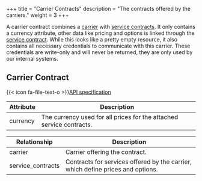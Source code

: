 +++
title = "Carrier Contracts"
description = "The contracts offered by the carriers."
weight = 3
+++

A carrier contract combines a [carrier](/api/resources/carriers/) with [service contracts](/api/resources/service-contracts/). It only contains a currency attribute, other data like pricing and options is linked through the [service contract](/api/resources/service-contracts/). While this looks like a pretty empty resource, it also contains all necessary credentials to communicate with this carrier. These credentials are write-only and will never be returned, they are only used by our internal systems.

## Carrier Contract

{{< icon fa-file-text-o >}}[API specification](https://docs.myparcel.com/api-specification#/CarrierContracts)

Attribute         | Description
----------------- | -----------
currency          | The currency used for all prices for the attached service contracts.

Relationship      | Description
----------------- | -----------
carrier           | Carrier offering the contract.
service_contracts | Contracts for services offered by the carrier, which define prices and options.
